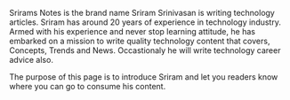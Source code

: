 Srirams Notes is the brand name Sriram Srinivasan is writing technology articles. Sriram has around 20 years of experience in technology industry. Armed with his experience and never stop learning attitude, he has embarked on a mission to write quality technology content that covers, Concepts, Trends and News. Occastionaly he will write technology career advice also. 

The purpose of this page is to introduce Sriram and let you readers know where you can go to consume his content. 



